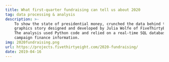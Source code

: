 ```yaml
---
title: What first-quarter fundraising can tell us about 2020
tag: data processing & analysis
description: >-
    To show the state of presidential money, crunched the data behind this
    graphics story designed and developed by Julia Wolfe of FiveThirtyEight.
    The analysis used Python code and relied on a real-time SQL database of
    campaign finance information.
img: 2020fundraising.png
url: https://projects.fivethirtyeight.com/2020-fundraising/
date: 2019-04-16
---
```

